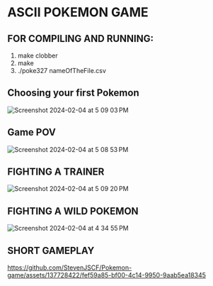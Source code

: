 # ASCII POKEMON GAME

## FOR COMPILING AND RUNNING: 
1. make clobber
2. make 
3. ./poke327 nameOfTheFile.csv

## Choosing your first Pokemon   

![Screenshot 2024-02-04 at 5 09 03 PM](https://github.com/StevenJSCF/Pokemon-game/assets/137728422/6757b735-6dc6-4bfa-9e31-eb4cca68452e)

## Game POV 

![Screenshot 2024-02-04 at 5 08 53 PM](https://github.com/StevenJSCF/Pokemon-game/assets/137728422/f7cb0282-dcdb-45f7-9c5c-a340b7a79fcb)

## FIGHTING A TRAINER 

![Screenshot 2024-02-04 at 5 09 20 PM](https://github.com/StevenJSCF/Pokemon-game/assets/137728422/65cb12e5-6ff5-413a-82cf-8e84525e0987)

## FIGHTING A WILD POKEMON 

![Screenshot 2024-02-04 at 4 34 55 PM](https://github.com/StevenJSCF/Pokemon-game/assets/137728422/e78eb691-078a-4575-8dc7-7da737453d52)

## SHORT GAMEPLAY

https://github.com/StevenJSCF/Pokemon-game/assets/137728422/fef59a85-bf00-4c14-9950-9aab5ea18345



